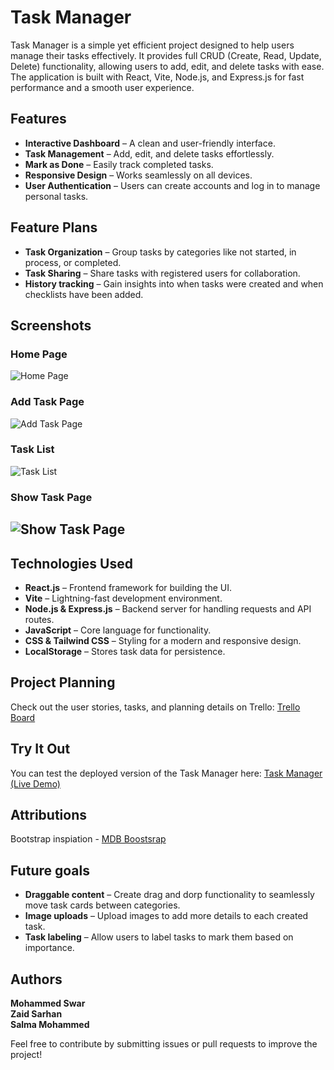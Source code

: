 # Task Manager

Task Manager is a simple yet efficient project designed to help users manage their tasks effectively. It provides full CRUD (Create, Read, Update, Delete) functionality, allowing users to add, edit, and delete tasks with ease. The application is built with React, Vite, Node.js, and Express.js for fast performance and a smooth user experience.


## Features
- **Interactive Dashboard** – A clean and user-friendly interface.
- **Task Management** – Add, edit, and delete tasks effortlessly.
- **Mark as Done** – Easily track completed tasks.
- **Responsive Design** – Works seamlessly on all devices.
- **User Authentication** – Users can create accounts and log in to manage personal tasks.


## Feature Plans
- **Task Organization** – Group tasks by categories like not started, in process, or completed.
- **Task Sharing** – Share tasks with registered users for collaboration.
- **History tracking** – Gain insights into when tasks were created and when checklists have been added.

## Screenshots

### Home Page
![Home Page](https://github.com/user-attachments/assets/d4ccdc6e-e90b-47a4-87d1-f204dd3dcbaa)

### Add Task Page
![Add Task Page](https://github.com/user-attachments/assets/d2991c93-57da-4d37-9bc1-7192104efd5f)

### Task List
![Task List](https://github.com/user-attachments/assets/d7446a2f-06ae-465a-a43d-839c4f20cf62)

### Show Task Page
![Show Task Page](https://github.com/user-attachments/assets/f7f86500-aedf-4c80-8a19-1e9202158051)
---

## Technologies Used

- **React.js** – Frontend framework for building the UI.
- **Vite** – Lightning-fast development environment.
- **Node.js & Express.js** – Backend server for handling requests and API routes.
- **JavaScript** – Core language for functionality.
- **CSS & Tailwind CSS** – Styling for a modern and responsive design.
- **LocalStorage** – Stores task data for persistence.


## Project Planning
Check out the user stories, tasks, and planning details on Trello:
[Trello Board](https://trello.com/b/y6Cx5oZQ/project-3-crud-task-management-tool)


## Try It Out
You can test the deployed version of the Task Manager here:
[Task Manager (Live Demo)](https://react-jwt-task-manager.vercel.app/)

## Attributions

Bootstrap inspiation - [MDB Boostsrap](https://mdbootstrap.com/)

## Future goals
- **Draggable content** – Create drag and dorp functionality to seamlessly move task cards between categories.
- **Image uploads** – Upload images to add more details to each created task.
- **Task labeling** – Allow users to label tasks to mark them based on importance.


## Authors
**Mohammed Swar**  
**Zaid Sarhan**  
**Salma Mohammed**

Feel free to contribute by submitting issues or pull requests to improve the project!

